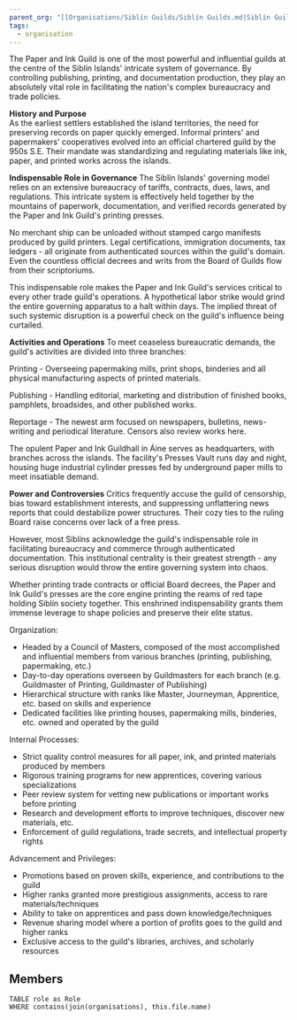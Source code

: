 ```yaml
---
parent_org: "[[Organisations/Siblín Guilds/Siblín Guilds.md|Siblín Guilds]]"
tags:
  - organisation
---
```

The Paper and Ink Guild is one of the most powerful and influential guilds at the centre of the Siblín Islands' intricate system of governance. By controlling publishing, printing, and documentation production, they play an absolutely vital role in facilitating the nation's complex bureaucracy and trade policies.

**History and Purpose**  
As the earliest settlers established the island territories, the need for preserving records on paper quickly emerged. Informal printers' and papermakers' cooperatives evolved into an official chartered guild by the 950s S.E. Their mandate was standardizing and regulating materials like ink, paper, and printed works across the islands.

**Indispensable Role in Governance**
The Siblín Islands' governing model relies on an extensive bureaucracy of tariffs, contracts, dues, laws, and regulations. This intricate system is effectively held together by the mountains of paperwork, documentation, and verified records generated by the Paper and Ink Guild's printing presses. 

No merchant ship can be unloaded without stamped cargo manifests produced by guild printers. Legal certifications, immigration documents, tax ledgers - all originate from authenticated sources within the guild's domain. Even the countless official decrees and writs from the Board of Guilds flow from their scriptoriums.

This indispensable role makes the Paper and Ink Guild's services critical to every other trade guild's operations. A hypothetical labor strike would grind the entire governing apparatus to a halt within days. The implied threat of such systemic disruption is a powerful check on the guild's influence being curtailed.

**Activities and Operations**
To meet ceaseless bureaucratic demands, the guild's activities are divided into three branches:

Printing - Overseeing papermaking mills, print shops, binderies and all physical manufacturing aspects of printed materials.

Publishing - Handling editorial, marketing and distribution of finished books, pamphlets, broadsides, and other published works. 

Reportage - The newest arm focused on newspapers, bulletins, news-writing and periodical literature. Censors also review works here.

The opulent Paper and Ink Guildhall in Áine serves as headquarters, with branches across the islands. The facility's Presses Vault runs day and night, housing huge industrial cylinder presses fed by underground paper mills to meet insatiable demand.

**Power and Controversies**
Critics frequently accuse the guild of censorship, bias toward establishment interests, and suppressing unflattering news reports that could destabilize power structures. Their cozy ties to the ruling Board raise concerns over lack of a free press.

However, most  Siblíns acknowledge the guild's indispensable role in facilitating bureaucracy and commerce through authenticated documentation. This institutional centrality is their greatest strength - any serious disruption would throw the entire governing system into chaos.

Whether printing trade contracts or official Board decrees, the Paper and Ink Guild's presses are the core engine printing the reams of red tape holding Siblín society together. This enshrined indispensability grants them immense leverage to shape policies and preserve their elite status.



Organization:
- Headed by a Council of Masters, composed of the most accomplished and influential members from various branches (printing, publishing, papermaking, etc.)
- Day-to-day operations overseen by Guildmasters for each branch (e.g. Guildmaster of Printing, Guildmaster of Publishing)
- Hierarchical structure with ranks like Master, Journeyman, Apprentice, etc. based on skills and experience
- Dedicated facilities like printing houses, papermaking mills, binderies, etc. owned and operated by the guild

Internal Processes:
- Strict quality control measures for all paper, ink, and printed materials produced by members
- Rigorous training programs for new apprentices, covering various specializations
- Peer review system for vetting new publications or important works before printing
- Research and development efforts to improve techniques, discover new materials, etc.
- Enforcement of guild regulations, trade secrets, and intellectual property rights

Advancement and Privileges: 
- Promotions based on proven skills, experience, and contributions to the guild
- Higher ranks granted more prestigious assignments, access to rare materials/techniques
- Ability to take on apprentices and pass down knowledge/techniques
- Revenue sharing model where a portion of profits goes to the guild and higher ranks
- Exclusive access to the guild's libraries, archives, and scholarly resources

## Members
```dataview
TABLE role as Role
WHERE contains(join(organisations), this.file.name)
```